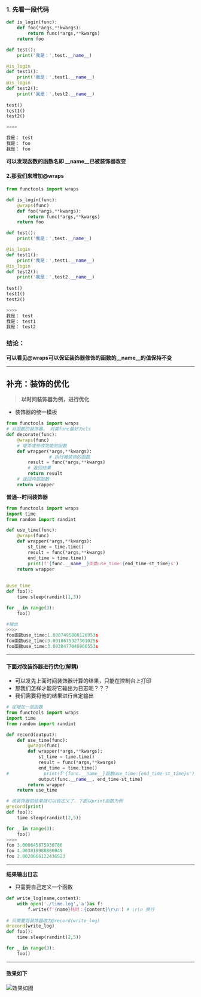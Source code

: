  ### 1. 先看一段代码
```python
def is_login(func):
    def foo(*args,**kwargs):
        return func(*args,**kwargs)
    return foo

def test():
    print('我是：',test.__name__)

@is_login
def test1():
    print('我是：',test1.__name__)
@is_login
def test2():
    print('我是：',test2.__name__)
    
test()
test1()
test2()

>>>>

我是： test
我是： foo
我是： foo
```
**可以发现函数的函数名即 __name__已被装饰器改变**

#### 2.那我们来增加@wraps
```python
from functools import wraps

def is_login(func):
    @wraps(func)
    def foo(*args,**kwargs):
        return func(*args,**kwargs)
    return foo

def test():
    print('我是：',test.__name__)

@is_login
def test1():
    print('我是：',test1.__name__)
@is_login
def test2():
    print('我是：',test2.__name__)
    
test()
test1()
test2()

>>>>
我是： test
我是： test1
我是： test2
```
### 结论：
**可以看见@wraps可以保证装饰器修饰的函数的__name__的值保持不变**

****
## 补充：装饰的优化
>**以时间装饰器为例，进行优化**
- 装饰器的统一模板
```python
from functools import wraps
# 对函数的装饰器， 对类func最好为cls
def decorate(func):
    @wraps(func)
    # 增添或修改功能的函数
    def wrapper(*args,**kwargs):
				# 执行被装饰的函数
        result = func(*args,**kwargs) 
        # 返回结果
        return result
    # 返回内层函数
    return wrapper
```
**普通--时间装饰器**
```python
from functools import wraps
import time
from random import randint

def use_time(func):
    @wraps(func)
    def wrapper(*args,**kwargs):
        st_time = time.time()
        result = func(*args,**kwargs)
        end_time = time.time()
        print(f'{func.__name__}函数use_time:{end_time-st_time}s')
    return wrapper
 
    
@use_time
def foo():
    time.sleep(randint(1,3))

for _ in range(3):
    foo()

#输出
>>>>
foo函数use_time:1.0007495880126953s
foo函数use_time:3.0018675327301025s
foo函数use_time:3.0030477046966553s
```
****
#### 下面对改装饰器进行优化(解耦)
- 可以发先上面时间装饰器计算的结果，只能在控制台上打印
- 那我们怎样才能将它输出为日志呢？？？
- 我们需要将他的结果进行自定输出
```python
# 在增加一层函数
from functools import wraps
import time
from random import randint

def record(output):
    def use_time(func):
        @wraps(func)
        def wrapper(*args,**kwargs):
            st_time = time.time()
            result = func(*args,**kwargs)
            end_time = time.time()
#             print(f'{func.__name__}函数use_time:{end_time-st_time}s')
            output(func.__name__, end_time-st_time)
        return wrapper
    return use_time

# 改装饰器的结果就可以自定义了，下面以print函数为例
@record(print)
def foo():
    time.sleep(randint(2,5))

for _ in range(3):
    foo()
>>>>
foo 3.000645875930786
foo 4.003818988800049
foo 2.0020666122436523
```
****
**结果输出日志**
- 只需要自己定义一个函数
```python
def write_log(name,content):
    with open('./time.log','a')as f:
        f.write(f'{name}耗时：{content}\r\n') # \r\n 换行
        
# 只需要将装饰器改为@record(write_log)
@record(write_log)
def foo():
    time.sleep(randint(2,5))

for _ in range(3):
    foo()
```
***
#### 效果如下
![效果如图](https://img-blog.csdnimg.cn/20190410235852216.png?x-oss-process=image/watermark,type_ZmFuZ3poZW5naGVpdGk,shadow_10,text_aHR0cHM6Ly9ibG9nLmNzZG4ubmV0L3FxXzQyODc0OTk0,size_16,color_FFFFFF,t_70)